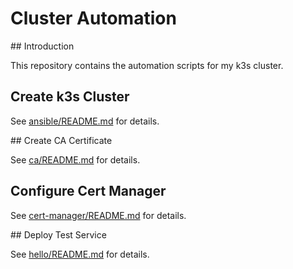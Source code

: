 # Cluster Automation

## Introduction

This repository contains the automation scripts for my k3s cluster.

## Create k3s Cluster

See [ansible/README.md](ansible/README.md) for details.

## Create CA Certificate

See [ca/README.md](ca/README.md) for details.

## Configure Cert Manager

See [cert-manager/README.md](cert-manager/README.md) for details.

## Deploy Test Service

See [hello/README.md](hello/README.md) for details.